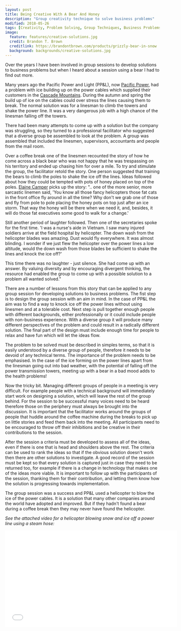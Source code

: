 ```yaml
---
layout: post
title: Being Creative With A Bear And Honey
description: "Group creativity technique to solve business problems"
modified: 2018-05-26
tags: [Creativity, Problem Solving, Group Techniques, Business Problems]
image:
  feature: features/creative-solutions.jpg
  credit: Brandon T. Brown
  creditlink: https://brandontbrown.com/products/grizzly-bear-in-snow
  background: backgrounds/creative-solutions.jpg
---
```

Over the years I have been involved in group sessions to develop solutions to business problems but when I heard about a session using a bear I had to find out more.

Many years ago the Pacific Power and Light (PP&L), now [Pacific Power](https://www.pacificpower.net/about.html), had a problem with ice building up on the power cables which supplied their customers in the [Cascade Mountains](https://en.wikipedia.org/wiki/Cascade_Range). During the autumn and spring the build up of ice on the cables could over stress the lines causing them to break. The normal solution was for a linesman to climb the towers and shake the power line. It was a very dangerous job with a high chance of the linesman falling off the towers.

There had been many attempts to come up with a solution but the company was struggling, so they turned to a professional facilitator who suggested that a diverse group be assembled to look at the problem. A group was assembled that included the linesmen, supervisors, accountants and people from the mail room.

Over a coffee break one of the linesmen recounted the story of how he come across a black bear who was not happy that he was trespassing on his territory and ended up chasing him for over a mile. To try and stimulate the group, the facilitator retold the story. One person suggested that training the bears to climb the poles to shake the ice off the lines. Ideas followed about how they could be tempted with pots of honey placed on top of the poles. [Elaine Camper](https://www.insulators.info/articles/ppl.htm) picks up the story: ".. one of the more senior, more sarcastic linemen said, 'You know all those fancy helicopters those fat cats in the front office fly around in all the time? Why don't we grab one of those and fly from pole to pole placing the honey pots on top just after an ice storm. That way the honey will be there when we need it, and, besides, it will do those fat executives some good to walk for a change.'

Still another period of laughter followed. Then one of the secretaries spoke for the first time. 'I was a nurse's aide in Vietnam. I saw many injured soldiers arrive at the field hospital by helicopter. The down wash from the helicopter blades was amazing. Dust would fly everywhere. It was almost blinding. I wonder if we just flew the helicopter over the power lines a low altitude, would the down wash from those blades be sufficient to shake the lines and knock the ice off?'

This time there was no laughter - just silence. She had come up with an answer. By valuing diversity and by encouraging divergent thinking, the resource had enabled the group to come up with a possible solution to a problem all wanted solved."

There are a number of lessons from this story that can be applied to any group session
for developing solutions to business problems. The fist step is to design the group session with an aim in mind. In the case of PP&L the aim was to find a way to knock ice off the power lines without using linesmen and at a tolerable cost. Next step is pull together enough people with different backgrounds, either professionally or it could include people with non-business experience. With a diverse group it will produce many different perspectives of the problem and could result in a radically different solution. The final part of the design must include enough time for people to relax and have fun which will let the ideas flow.

The problem to be solved must be described in simples terms, so that it is easily understood by a diverse group of people,  therefore it needs to be devoid of any technical terms. The importance of the problem needs to be emphasised. In the case of the ice forming on the power lines apart from the linesman going out into bad weather, with the potential of falling off the power transmission towers, meeting up with a bear in a bad mood adds to the health problems!

Now the tricky bit. Managing different groups of people in a meeting is very difficult. For example people with a technical background will immediately start work on designing a solution, which will leave the rest of the group behind.  For the session to be successful many voices need to be heard therefore those on the periphery must always be brought into the discussion.  It is important that the  facilitator works around the groups of people that huddle around the coffee machine during the breaks to pick up on little stories and feed them back into the meeting. All participants need to be encouraged to throw off their inhibitions and be creative in their contributions to the session.

After the session a criteria must be developed to assess all of the ideas, even if there is one that is head and shoulders above the rest. The criteria can be used to rank the ideas so that if the obvious solution doesn't work then there are other solutions to investigate. A good record of the session must be kept so that every solution is captured just in case they need to be returned too, for example if there is a change in technology that makes one of the ideas more viable. It is important to follow up with the participants of the session, thanking them for their contribution, and letting them know how the solution is progressing towards implementation.

The group session was a success and PP&L used a helicopter to blow the ice of the power cables. It is a solution that many other companies around the world have adopted and improved. But if they hadn't found a bear during a coffee break then they may never have found the helicopter.

<i>See the attached video for a helicopter blowing snow and ice off a power line using a steam hose:</i>

<iframe width="560" height="315" src="//www.youtube.com/embed/Q1RsP_yKxek"
 frameborder="0"></iframe>  

